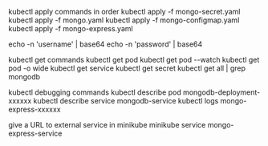 kubectl apply commands in order
kubectl apply -f mongo-secret.yaml
kubectl apply -f mongo.yaml
kubectl apply -f mongo-configmap.yaml 
kubectl apply -f mongo-express.yaml

echo -n 'username' | base64
echo -n 'password' | base64

kubectl get commands
kubectl get pod
kubectl get pod --watch
kubectl get pod -o wide
kubectl get service
kubectl get secret
kubectl get all | grep mongodb

kubectl debugging commands
kubectl describe pod mongodb-deployment-xxxxxx
kubectl describe service mongodb-service
kubectl logs mongo-express-xxxxxx

give a URL to external service in minikube
minikube service mongo-express-service
